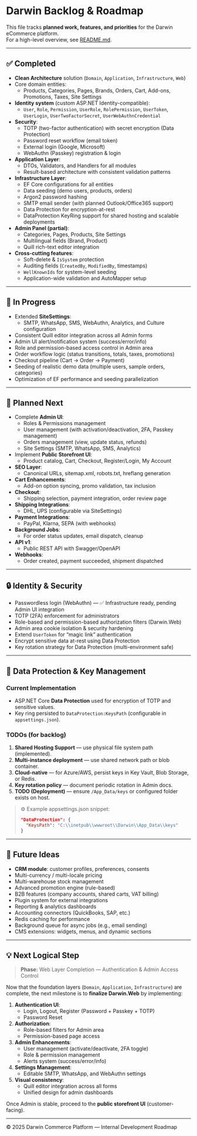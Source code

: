 ﻿# Darwin Backlog & Roadmap

This file tracks **planned work, features, and priorities** for the Darwin eCommerce platform.  
For a high-level overview, see [README.md](README.md).

---

## ✅ Completed
- **Clean Architecture** solution (`Domain`, `Application`, `Infrastructure`, `Web`)
- Core domain entities:
  - Products, Categories, Pages, Brands, Orders, Cart, Add-ons, Promotions, Taxes, Site Settings
- **Identity system** (custom ASP.NET Identity-compatible):
  - `User`, `Role`, `Permission`, `UserRole`, `RolePermission`, `UserToken`, `UserLogin`, `UserTwoFactorSecret`, `UserWebAuthnCredential`
- **Security**:
  - TOTP (two-factor authentication) with secret encryption (Data Protection)
  - Password reset workflow (email token)
  - External login (Google, Microsoft)
  - WebAuthn (Passkey) registration & login
- **Application Layer**:
  - DTOs, Validators, and Handlers for all modules
  - Result-based architecture with consistent validation patterns
- **Infrastructure Layer**:
  - EF Core configurations for all entities
  - Data seeding (demo users, products, orders)
  - Argon2 password hashing
  - SMTP email sender (with planned Outlook/Office365 support)
  - Data Protection for encryption-at-rest
  - DataProtection KeyRing support for shared hosting and scalable deployments
- **Admin Panel (partial)**:
  - Categories, Pages, Products, Site Settings
  - Multilingual fields (Brand, Product)
  - Quill rich-text editor integration
- **Cross-cutting features**:
  - Soft-delete & `IsSystem` protection
  - Auditing fields (`CreatedBy`, `ModifiedBy`, timestamps)
  - `WellKnownIds` for system-level seeding
  - Application-wide validation and AutoMapper setup

---

## 🚧 In Progress
- Extended **SiteSettings**:
  - SMTP, WhatsApp, SMS, WebAuthn, Analytics, and Culture configuration
- Consistent Quill editor integration across all Admin forms
- Admin UI alert/notification system (success/error/info)
- Role and permission-based access control in Admin area
- Order workflow logic (status transitions, totals, taxes, promotions)
- Checkout pipeline (Cart → Order → Payment)
- Seeding of realistic demo data (multiple users, sample orders, categories)
- Optimization of EF performance and seeding parallelization

---

## 📝 Planned Next
- Complete **Admin UI**:
  - Roles & Permissions management
  - User management (with activation/deactivation, 2FA, Passkey management)
  - Orders management (view, update status, refunds)
  - Site Settings (SMTP, WhatsApp, SMS, Analytics)
- Implement **Public Storefront UI**:
  - Product catalog, Cart, Checkout, Register/Login, My Account
- **SEO Layer**:
  - Canonical URLs, sitemap.xml, robots.txt, hreflang generation
- **Cart Enhancements**:
  - Add-on option syncing, promo validation, tax inclusion
- **Checkout**:
  - Shipping selection, payment integration, order review page
- **Shipping Integrations**:
  - DHL, UPS (configurable via SiteSettings)
- **Payment Integrations**:
  - PayPal, Klarna, SEPA (with webhooks)
- **Background Jobs**:
  - For order status updates, email dispatch, cleanup
- **API v1**:
  - Public REST API with Swagger/OpenAPI
- **Webhooks**:
  - Order created, payment succeeded, shipment dispatched

---

## 🔒 Identity & Security
- Passwordless login (WebAuthn) — ✅ Infrastructure ready, pending Admin UI integration
- TOTP (2FA) enforcement for administrators
- Role-based and permission-based authorization filters (Darwin.Web)
- Admin area cookie isolation & security hardening
- Extend `UserToken` for “magic link” authentication
- Encrypt sensitive data at-rest using Data Protection
- Key rotation strategy for Data Protection (multi-environment safe)

---

## 🔧 Data Protection & Key Management
### Current Implementation
- ASP.NET Core **Data Protection** used for encryption of TOTP and sensitive values.
- Key ring persisted to `DataProtection:KeysPath` (configurable in `appsettings.json`).

### TODOs (for backlog)
1. **Shared Hosting Support** — use physical file system path (implemented).
2. **Multi-instance deployment** — use shared network path or blob container.
3. **Cloud-native** — for Azure/AWS, persist keys in Key Vault, Blob Storage, or Redis.
4. **Key rotation policy** — document periodic rotation in Admin docs.
5. **TODO (Deployment)** — ensure `/App_Data/keys` or configured folder exists on host.

> ⚙️ Example appsettings.json snippet:
> ```json
> "DataProtection": {
>   "KeysPath": "C:\\inetpub\\wwwroot\\Darwin\\App_Data\\keys"
> }
> ```

---

## 🔮 Future Ideas
- **CRM module**: customer profiles, preferences, consents
- Multi-currency / multi-locale pricing
- Multi-warehouse stock management
- Advanced promotion engine (rule-based)
- B2B features (company accounts, shared carts, VAT billing)
- Plugin system for external integrations
- Reporting & analytics dashboards
- Accounting connectors (QuickBooks, SAP, etc.)
- Redis caching for performance
- Background queue for async jobs (e.g., email sending)
- CMS extensions: widgets, menus, and dynamic sections

---

## 💡 Next Logical Step

> **Phase:** Web Layer Completion — Authentication & Admin Access Control

Now that the foundation layers (`Domain`, `Application`, `Infrastructure`) are complete,
the next milestone is to **finalize Darwin.Web** by implementing:

1. **Authentication UI**:
   - Login, Logout, Register (Password + Passkey + TOTP)
   - Password Reset
2. **Authorization**:
   - Role-based filters for Admin area
   - Permission-based page access
3. **Admin Enhancements**:
   - User management (activate/deactivate, 2FA toggle)
   - Role & permission management
   - Alerts system (success/error/info)
4. **Settings Management**:
   - Editable SMTP, WhatsApp, and WebAuthn settings
5. **Visual consistency**:
   - Quill editor integration across all forms
   - Unified design for admin dashboards

Once Admin is stable, proceed to the **public storefront UI** (customer-facing).

---

© 2025 Darwin Commerce Platform — Internal Development Roadmap
